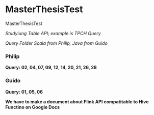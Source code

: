 # MasterThesisTest
MasterThesisTest

*Studyiung Table API; example is TPCH Query*

*Query Folder Scala from Philip, Java from Guido*

### Philip 
**Query: 02, 04, 07, 09, 12, 14, 20, 21, 26, 28**

### Guido
**Query: 01, 05, 06**

**We have to make a document about Flink API compatitable to Hive Functino on Google Docs**
